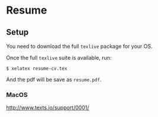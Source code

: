 # Resume

## Setup

You need to download the full `texlive` package for your OS.

Once the full `texlive` suite is available, run:
```
$ xelatex resume-cv.tex
```
And the pdf will be save as `resume.pdf`.

### MacOS

http://www.texts.io/support/0001/
